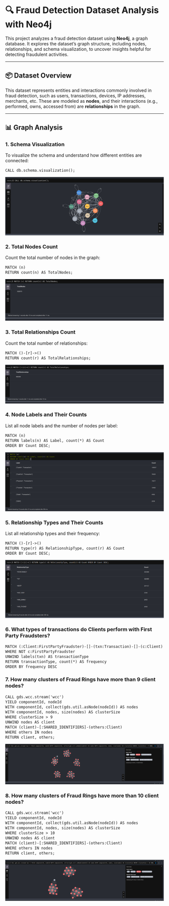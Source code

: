 # 🔍 Fraud Detection Dataset Analysis with Neo4j

This project analyzes a fraud detection dataset using **Neo4j**, a graph database. It explores the dataset’s graph structure, including nodes, relationships, and schema visualization, to uncover insights helpful for detecting fraudulent activities.

---

## 📦 Dataset Overview

This dataset represents entities and interactions commonly involved in fraud detection, such as users, transactions, devices, IP addresses, merchants, etc. These are modeled as **nodes**, and their interactions (e.g., performed, owns, accessed from) are **relationships** in the graph.

---

## 📊 Graph Analysis

### 1. Schema Visualization

To visualize the schema and understand how different entities are connected:

```cypher
CALL db.schema.visualization();
```

![question-1](./assets/final/question-1.png)

### 2. Total Nodes Count

Count the total number of nodes in the graph:

```cypher
MATCH (n) 
RETURN count(n) AS TotalNodes;
```

![question-2](./assets/final/question-2.png)

### 3. Total Relationships Count

Count the total number of relationships:

```cypher
MATCH ()-[r]->() 
RETURN count(r) AS TotalRelationships;
```

![question-3](./assets/final/question-3.png)

### 4. Node Labels and Their Counts

List all node labels and the number of nodes per label:

```cypher
MATCH (n)
RETURN labels(n) AS Label, count(*) AS Count
ORDER BY Count DESC;
```

![question-4](./assets/final/question-4.png)


### 5. Relationship Types and Their Counts

List all relationship types and their frequency:

```cypher
MATCH ()-[r]->()
RETURN type(r) AS RelationshipType, count(r) AS Count
ORDER BY Count DESC;
```

![question-5](./assets/final/question-5.png)

### 6. What types of transactions do Clients perform with First Party Fraudsters?

```cypher
MATCH (:Client:FirstPartyFraudster)-[]-(txn:Transaction)-[]-(c:Client)
WHERE NOT c:FirstPartyFraudster
UNWIND labels(txn) AS transactionType
RETURN transactionType, count(*) AS frequency
ORDER BY frequency DESC
```

### 7. How many clusters of Fraud Rings have more than 9 client nodes?

```cypher
CALL gds.wcc.stream('wcc')
YIELD componentId, nodeId
WITH componentId, collect(gds.util.asNode(nodeId)) AS nodes
WITH componentId, nodes, size(nodes) AS clusterSize
WHERE clusterSize > 9
UNWIND nodes AS client
MATCH (client)-[:SHARED_IDENTIFIERS]-(others:Client)
WHERE others IN nodes
RETURN client, others;
```

![question-7](./assets/final/question-7.png)

### 8. How many clusters of Fraud Rings have more than 10 client nodes?

```cypher
CALL gds.wcc.stream('wcc')
YIELD componentId, nodeId
WITH componentId, collect(gds.util.asNode(nodeId)) AS nodes
WITH componentId, nodes, size(nodes) AS clusterSize
WHERE clusterSize > 10
UNWIND nodes AS client
MATCH (client)-[:SHARED_IDENTIFIERS]-(others:Client)
WHERE others IN nodes
RETURN client, others;
```

![question-8](./assets/final/question-8.png)